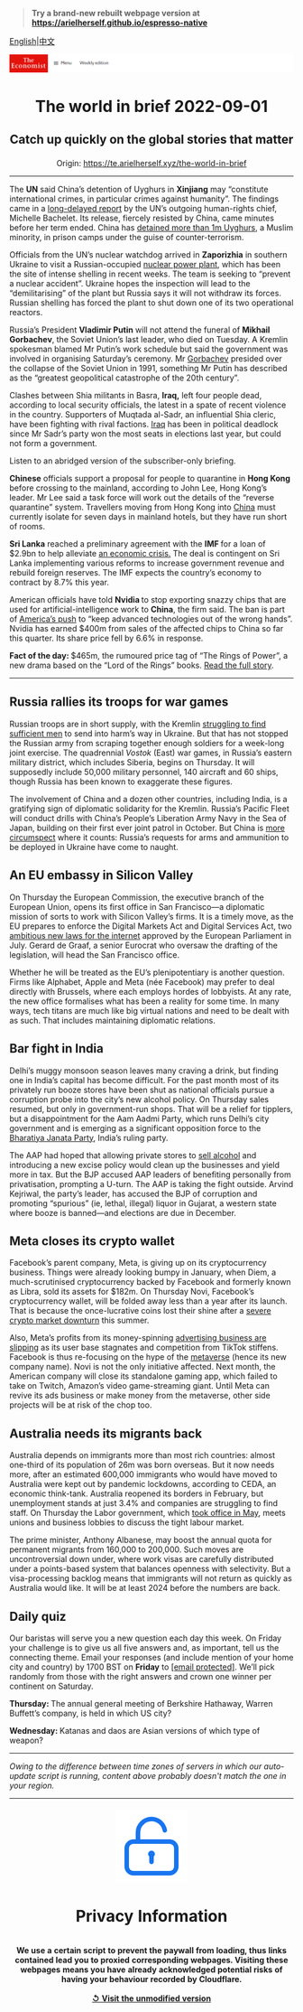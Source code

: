 > **Try a brand-new rebuilt webpage version at https://arielherself.github.io/espresso-native**

[English](https://github.com/arielherself/espresso/blob/main/README.md)|[中文](https://github-com.translate.goog/arielherself/espresso/blob/main/README.md?_x_tr_sl=en&_x_tr_tl=zh-CN&_x_tr_hl=zh-CN&_x_tr_pto=wapp)



![The Economist](menubar.png)

# <p align="center">The world in brief 2022-09-01</p>

## <p align="center">Catch up quickly on the global stories that matter</p>

<p align="center">Origin: <a href="https://te.arielherself.xyz/the-world-in-brief">https://te.arielherself.xyz/the-world-in-brief</a><hr>

The <strong>UN</strong> said China’s detention of Uyghurs in <strong>Xinjiang</strong> may “constitute international crimes, in particular crimes against humanity”. The findings came in a [long-delayed report](https://te.arielherself.xyz/china/2022/09/01/a-long-awaited-un-report-condemns-chinas-actions-in-xinjiang) by the UN’s outgoing human-rights chief, Michelle Bachelet. Its release, fiercely resisted by China, came minutes before her term ended. China has [detained more than 1m Uyghurs](https://te.arielherself.xyz/the-economist-explains/2021/07/12/what-is-happening-to-the-uyghurs-in-xinjiang), a Muslim minority, in prison camps under the guise of counter-terrorism.

Officials from the UN’s nuclear watchdog arrived in <strong>Zaporizhia</strong> in southern Ukraine to visit a Russian-occupied [nuclear power plant](https://te.arielherself.xyz/the-economist-explains/2022/08/19/what-is-at-stake-at-ukraines-zaporizhia-nuclear-plant), which has been the site of intense shelling in recent weeks. The team is seeking to “prevent a nuclear accident”. Ukraine hopes the inspection will lead to the “demilitarising” of the plant but Russia says it will not withdraw its forces. Russian shelling has forced the plant to shut down one of its two operational reactors.

Russia’s President <strong>Vladimir Putin</strong> will not attend the funeral of <strong>Mikhail Gorbachev</strong>, the Soviet Union’s last leader, who died on Tuesday. A Kremlin spokesman blamed Mr Putin’s work schedule but said the government was involved in organising Saturday’s ceremony. Mr [Gorbachev](https://te.arielherself.xyz/leaders/2022/08/31/mikhail-gorbachev-liberated-millions-even-if-he-didnt-set-out-to) presided over the collapse of the Soviet Union in 1991, something Mr Putin has described as the “greatest geopolitical catastrophe of the 20th century”.

Clashes between Shia militants in Basra, <strong>Iraq,</strong> left four people dead, according to local security officials, the latest in a spate of recent violence in the country. Supporters of Muqtada al-Sadr, an influential Shia cleric, have been fighting with rival factions. [Iraq](https://te.arielherself.xyz/middle-east-and-africa/2022/08/31/iraqs-political-deadlock-turns-violent) has been in political deadlock since Mr Sadr’s party won the most seats in elections last year, but could not form a government.

Listen to an abridged version of the subscriber-only briefing.

<strong>Chinese</strong> officials support a proposal for people to quarantine in <strong>Hong Kong</strong> before crossing to the mainland, according to John Lee, Hong Kong’s leader. Mr Lee said a task force will work out the details of the “reverse quarantine” system. Travellers moving from Hong Kong into [China](https://te.arielherself.xyz/china/2022/08/18/chinas-economy-is-beset-by-problems) must currently isolate for seven days in mainland hotels, but they have run short of rooms. 

<strong>Sri Lanka</strong> reached a preliminary agreement with the <strong>IMF </strong>for a loan of $2.9bn to help alleviate [an economic crisis.](https://te.arielherself.xyz/the-economist-explains/2022/07/19/why-is-sri-lanka-in-turmoil) The deal is contingent on Sri Lanka implementing various reforms to increase government revenue and rebuild foreign reserves. The IMF expects the country’s economy to contract by 8.7% this year.

American officials have told <strong>Nvidia </strong>to stop exporting snazzy chips that are used for artificial-intelligence work to <strong>China</strong>, the firm said. The ban is part of [America’s push](https://te.arielherself.xyz/united-states/2022/07/29/america-takes-on-china-with-a-giant-microchips-bill) to “keep advanced technologies out of the wrong hands”. Nvidia has earned $400m from sales of the affected chips to China so far this quarter. Its share price fell by 6.6% in response.

<strong>Fact of the day: </strong>$465m, the rumoured price tag of “The Rings of Power”, a new drama based on the “Lord of the Rings” books. [Read the full story](https://te.arielherself.xyz/business/2022/08/21/game-of-thrones-v-lord-of-the-rings-a-tale-of-old-v-new-hollywood).

----------

## Russia rallies its troops for war games

Russian troops are in short supply, with the Kremlin [struggling to find sufficient men](https://te.arielherself.xyz/europe/2022/08/25/ukraine-and-russia-both-need-more-soldiers) to send into harm’s way in Ukraine. But that has not stopped the Russian army from scraping together enough soldiers for a week-long joint exercise. The quadrennial <em>Vostok </em>(East) war games, in Russia’s eastern military district, which includes Siberia, begins on Thursday. It will supposedly include 50,000 military personnel, 140 aircraft and 60 ships, though Russia has been known to exaggerate these figures. 

The involvement of China and a dozen other countries, including India, is a gratifying sign of diplomatic solidarity for the Kremlin. Russia’s Pacific Fleet will conduct drills with China’s People’s Liberation Army Navy in the Sea of Japan, building on their first ever joint patrol in October. But China is [more circumspect](https://te.arielherself.xyz/china/chinas-friendship-with-russia-has-boundaries-despite-what-their-leaders-say/21808197) where it counts: Russia’s requests for arms and ammunition to be deployed in Ukraine have come to naught.

## An EU embassy in Silicon Valley

On Thursday the European Commission, the executive branch of the European Union, opens its first office in San Francisco—a diplomatic mission of sorts to work with Silicon Valley’s firms. It is a timely move, as the EU prepares to enforce the Digital Markets Act and Digital Services Act, two [ambitious new laws for the internet](https://te.arielherself.xyz/business/2020/12/15/the-eu-unveils-its-plan-to-rein-in-big-tech) approved by the European Parliament in July. Gerard de Graaf, a senior Eurocrat who oversaw the drafting of the legislation, will head the San Francisco office. 

Whether he will be treated as the EU’s plenipotentiary is another question. Firms like Alphabet, Apple and Meta (née Facebook) may prefer to deal directly with Brussels, where each employs hordes of lobbyists. At any rate, the new office formalises what has been a reality for some time. In many ways, tech titans are much like big virtual nations and need to be dealt with as such. That includes maintaining diplomatic relations.

## Bar fight in India

Delhi’s muggy monsoon season leaves many craving a drink, but finding one in India’s capital has become difficult. For the past month most of its privately run booze stores have been shut as national officials pursue a corruption probe into the city’s new alcohol policy. On Thursday sales resumed, but only in government-run shops. That will be a relief for tipplers, but a disappointment for the Aam Aadmi Party, which runs Delhi’s city government and is emerging as a significant opposition force to the [Bharatiya Janata Party](https://te.arielherself.xyz/asia/2022/03/12/narendra-modis-party-triumphs-in-indias-bellwether-state), India’s ruling party.

The AAP had hoped that allowing private stores to [sell alcohol](https://te.arielherself.xyz/the-economist-explains/2017/04/28/how-liquor-shops-are-getting-around-indias-latest-booze-ban) and introducing a new excise policy would clean up the businesses and yield more in tax. But the BJP accused AAP leaders of benefiting personally from privatisation, prompting a U-turn. The AAP is taking the fight outside. Arvind Kejriwal, the party’s leader, has accused the BJP of corruption and promoting “spurious” (ie, lethal, illegal) liquor in Gujarat, a western state where booze is banned—and elections are due in December. 

## Meta closes its crypto wallet

Facebook’s parent company, Meta, is giving up on its cryptocurrency business. Things were already looking bumpy in January, when Diem, a much-scrutinised cryptocurrency backed by Facebook and formerly known as Libra, sold its assets for $182m. On Thursday Novi, Facebook’s cryptocurrency wallet, will be folded away less than a year after its launch. That is because the once-lucrative coins lost their shine after a [severe crypto market downturn](https://te.arielherself.xyz/finance-and-economics/2022/06/23/three-mechanisms-for-crypto-contagion) this summer. 

Also, Meta’s profits from its money-spinning [advertising business are slipping](https://te.arielherself.xyz/business/2022/07/28/the-online-ad-industry-is-being-shaken-up) as its user base stagnates and competition from TikTok stiffens. Facebook is thus re-focusing on the hype of the [metaverse](https://te.arielherself.xyz/culture/2022/07/27/in-the-metaverse-matthew-ball-explains-where-the-idea-came-from) (hence its new company name). Novi is not the only initiative affected. Next month, the American company will close its standalone gaming app, which failed to take on Twitch, Amazon’s video game-streaming giant. Until Meta can revive its ads business or make money from the metaverse, other side projects will be at risk of the chop too. 

## Australia needs its migrants back

Australia depends on immigrants more than most rich countries: almost one-third of its population of 26m was born overseas. But it now needs more, after an estimated 600,000 immigrants who would have moved to Australia were kept out by pandemic lockdowns, according to CEDA, an economic think-tank. Australia reopened its borders in February, but unemployment stands at just 3.4% and companies are struggling to find staff. On Thursday the Labor government, which [took office in May](https://te.arielherself.xyz/asia/2022/05/22/what-australias-new-government-will-do), meets unions and business lobbies to discuss the tight labour market.

The prime minister, Anthony Albanese, may boost the annual quota for permanent migrants from 160,000 to 200,000. Such moves are uncontroversial down under, where work visas are carefully distributed under a points-based system that balances openness with selectivity. But a visa-processing backlog means that immigrants will not return as quickly as Australia would like. It will be at least 2024 before the numbers are back. 

## Daily quiz

Our baristas will serve you a new question each day this week. On Friday your challenge is to give us all five answers and, as important, tell us the connecting theme. Email your responses (and include mention of your home city and country) by 1700 BST on <strong>Friday</strong> to [<span class="__cf_email__" data-cfemail="a6f7d3cfdce3d5d6d4c3d5d5c9e6c3c5c9c8c9cbcfd5d288c5c9cb">[email&#160;protected]</span>](https://mail.google.com/mail/?view=cm&amp;fs=1&amp;tf=1&amp;to=QuizEspresso@te.arielherself.xyz). We’ll pick randomly from those with the right answers and crown one winner per continent on Saturday. 

<strong>Thursday: </strong>The annual general meeting of Berkshire Hathaway, Warren Buffett’s company, is held in which US city?

<strong>Wednesday: </strong>Katanas and daos are Asian versions of which type of weapon?

----------

*Owing to the difference between time zones of servers in which our auto-update script is running, content above probably doesn't match the one in your region.*

|<br><div align="center"><img src="unlock.png" /><h1>Privacy Information</h1></div></br>We use a certain script to prevent the paywall from loading, thus links contained lead you to proxied corresponding webpages. Visiting these webpages means you have already acknowledged potential risks of having your behaviour recorded by Cloudflare.<br><br>[&#x21BA; Visit the unmodified version](README.raw.md)<br><br>|
|-----|
